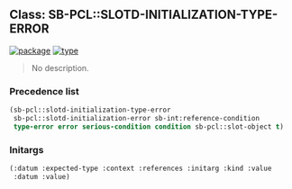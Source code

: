 ## Class: SB-PCL::SLOTD-INITIALIZATION-TYPE-ERROR
[![package](https://img.shields.io/badge/Package-SB--PCL-5f9ea0.svg?style=social&colorA=999999)](../) [![type](https://img.shields.io/badge/Type-Class-5f9ea0.svg?style=social&colorA=999999)](../#class) 

> No description.

### Precedence list
```cl
(sb-pcl::slotd-initialization-type-error
 sb-pcl::slotd-initialization-error sb-int:reference-condition
 type-error error serious-condition condition sb-pcl::slot-object t)
```
### Initargs
```cl
(:datum :expected-type :context :references :initarg :kind :value
 :datum :value)
```
